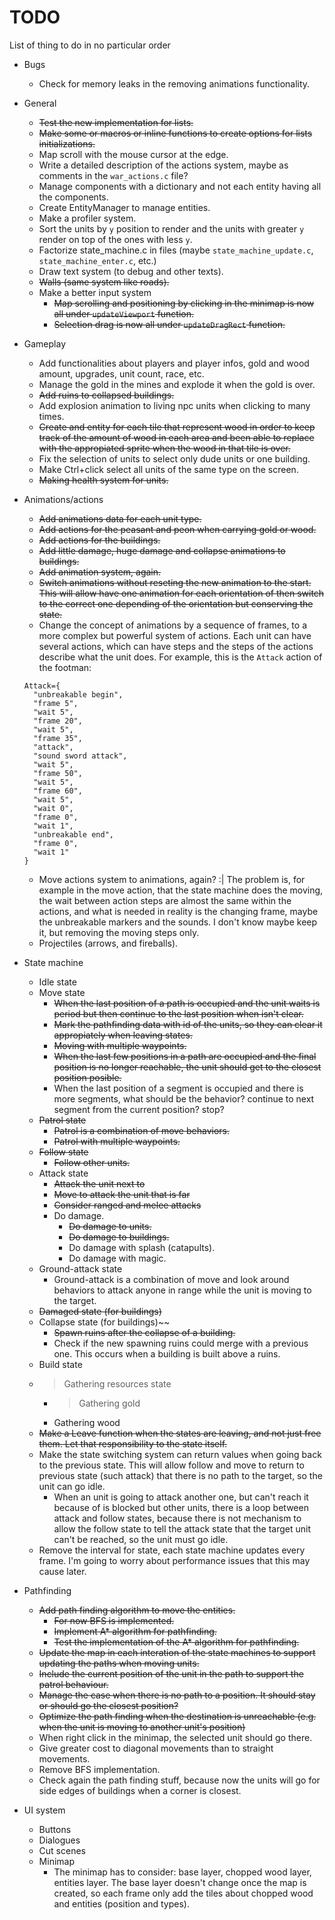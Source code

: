 # TODO

List of thing to do in no particular order

* Bugs
  * Check for memory leaks in the removing animations functionality.

* General
  * ~~Test the new implementation for lists.~~
  * ~~Make some or macros or inline functions to create options for lists initializations.~~
  * Map scroll with the mouse cursor at the edge.
  * Write a detailed description of the actions system, maybe as comments in the `war_actions.c` file?
  * Manage components with a dictionary and not each entity having all the components.
  * Create EntityManager to manage entities.
  * Make a profiler system.
  * Sort the units by `y` position to render and the units with greater `y` render on top of the ones with less `y`.
  * Factorize state_machine.c in files (maybe `state_machine_update.c`, `state_machine_enter.c`, etc.)
  * Draw text system (to debug and other texts).
  * ~~Walls (same system like roads).~~
  * Make a better input system
    * ~~Map scrolling and positioning by clicking in the minimap is now all under `updateViewport` function.~~
    * ~~Selection drag is now all under `updateDragRect` function.~~

* Gameplay
  * Add functionalities about players and player infos, gold and wood amount, upgrades, unit count, race, etc.
  * Manage the gold in the mines and explode it when the gold is over.
  * ~~Add ruins to collapsed buildings.~~
  * Add explosion animation to living npc units when clicking to many times.
  * ~~Create and entity for each tile that represent wood in order to keep track of the amount of wood in each area and been able to replace with the appropiated sprite when the wood in that tile is over.~~
  * Fix the selection of units to select only dude units or one building.
  * Make Ctrl+click select all units of the same type on the screen.
  * ~~Making health system for units.~~

* Animations/actions
  * ~~Add animations data for each unit type.~~
  * ~~Add actions for the peasant and peon when carrying gold or wood.~~
  * ~~Add actions for the buildings.~~
  * ~~Add little damage, huge damage and collapse animations to buildings.~~
  * ~~Add animation system, again.~~
  * ~~Switch animations without reseting the new animation to the start. This will allow have one animation for each orientation of then switch to the correct one depending of the orientation but conserving the state.~~
  * Change the concept of animations by a sequence of frames, to a more complex but powerful system of actions. Each unit can have several actions, which can have steps and the steps of the actions describe what the unit does. For example, this is the `Attack` action of the footman:
  ```
  Attack={
    "unbreakable begin",
    "frame 5",
    "wait 5",
    "frame 20",
    "wait 5",
    "frame 35",
    "attack",
    "sound sword attack",
    "wait 5",
    "frame 50",
    "wait 5",
    "frame 60",
    "wait 5",
    "wait 0",
    "frame 0",
    "wait 1",
    "unbreakable end",
    "frame 0",
    "wait 1" 
  }
  ```
  * Move actions system to animations, again? :| 
    The problem is, for example in the move action, that the state machine does the moving, the wait between action steps are almost the same within the actions, and what is needed in reality is the changing frame, maybe the unbreakable markers and the sounds. I don't know maybe keep it, but removing the moving steps only.
  * Projectiles (arrows, and fireballs).

* State machine
  * Idle state
  * Move state
    * ~~When the last position of a path is occupied and the unit waits is period but then continue to the last position when isn't clear.~~
    * ~~Mark the pathfinding data with id of the units, so they can clear it appropiately when leaving states.~~
    * ~~Moving with multiple waypoints.~~
    * ~~When the last few positions in a path are occupied and the final position is no longer reachable, the unit should get to the closest position posible.~~
    * When the last position of a segment is occupied and there is more segments, what should be the behavior? continue to next segment from the current position? stop?
  * ~~Patrol state~~
    * ~~Patrol is a combination of move behaviors.~~
    * ~~Patrol with multiple waypoints.~~
  * ~~Follow state~~
    * ~~Follow other units.~~
  * Attack state
    * ~~Attack the unit next to~~
    * ~~Move to attack the unit that is far~~
    * ~~Consider ranged and melee attacks~~
    * Do damage.
      * ~~Do damage to units.~~
      * ~~Do damage to buildings.~~
      * Do damage with splash (catapults).
      * Do damage with magic.
  * Ground-attack state
    * Ground-attack is a combination of move and look around behaviors to attack anyone in range while the unit is moving to the target.
  * ~~Damaged state (for buildings)~~
  * Collapse state (for buildings)~~
    * ~~Spawn ruins after the collapse of a building.~~
    * Check if the new spawning ruins could merge with a previous one. This occurs when a building is built above a ruins.
  * Build state
  * > Gathering resources state
    * > Gathering gold
    * Gathering wood
  * ~~Make a Leave function when the states are leaving, and not just free them. Let that responsibility to the state itself.~~
  * Make the state switching system can return values when going back to the previous state. This will allow follow and move to return to previous state (such attack) that there is no path to the target, so the unit can go idle.
    * When an unit is going to attack another one, but can't reach it because of is blocked but other units, there is a loop between attack and follow states, because there is not mechanism to allow the follow state to tell the attack state that the target unit can't be reached, so the unit must go idle.
  * Remove the interval for state, each state machine updates every frame. I'm going to worry about performance issues that this may cause later.

* Pathfinding
  * ~~Add path finding algorithm to move the entities.~~
    * ~~For now BFS is implemented.~~
    * ~~Implement A* algorithm for pathfinding.~~
    * ~~Test the implementation of the A* algorithm for pathfinding.~~
  * ~~Update the map in each interation of the state machines to support updating the paths when moving units.~~
  * ~~Include the current position of the unit in the path to support the patrol behaviour.~~
  * ~~Manage the case when there is no path to a position. It should stay or should go the closest position?~~
  * ~~Optimize the path finding when the destination is unreachable (e.g. when the unit is moving to another unit's position)~~
  * When right click in the minimap, the selected unit should go there.
  * Give greater cost to diagonal movements than to straight movements.
  * Remove BFS implementation.
  * Check again the path finding stuff, because now the units will go for side edges of buildings when a corner is closest.

* UI system
  * Buttons
  * Dialogues
  * Cut scenes
  * Minimap
    * The minimap has to consider: base layer, chopped wood layer, entities layer. The base layer doesn't change once the map is created, so each frame only add the tiles about chopped wood and entities (position and types).